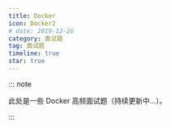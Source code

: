 ```yaml
---
title: Docker
icon: Docker2
# date: 2019-12-26
category: 面试题
tag: 面试题
timeline: true
star: true
---
```


::: note

此处是一些 Docker 高频面试题（持续更新中...）。

:::

<!-- more -->

